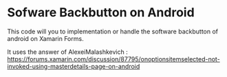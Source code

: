 # Sofware Backbutton on Android
This code will you to implementation or handle the software backbutton of android on Xamarin Forms.

It uses the answer of AlexeiMalashkevich  : https://forums.xamarin.com/discussion/87795/onoptionsitemselected-not-invoked-using-masterdetails-page-on-android
